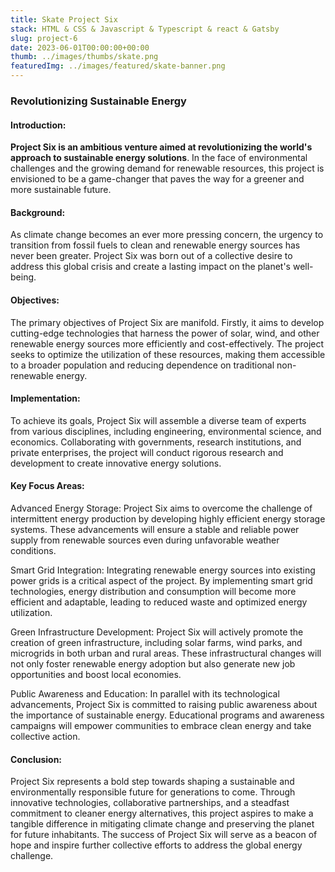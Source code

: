 ```yaml
---
title: Skate Project Six
stack: HTML & CSS & Javascript & Typescript & react & Gatsby
slug: project-6
date: 2023-06-01T00:00:00+00:00
thumb: ../images/thumbs/skate.png
featuredImg: ../images/featured/skate-banner.png
---
```


### Revolutionizing Sustainable Energy

#### Introduction:

**Project Six is an ambitious venture aimed at revolutionizing the world's approach to sustainable energy solutions**. In the face of environmental challenges and the growing demand for renewable resources, this project is envisioned to be a game-changer that paves the way for a greener and more sustainable future.

#### Background:

As climate change becomes an ever more pressing concern, the urgency to transition from fossil fuels to clean and renewable energy sources has never been greater. Project Six was born out of a collective desire to address this global crisis and create a lasting impact on the planet's well-being.

#### Objectives:

The primary objectives of Project Six are manifold. Firstly, it aims to develop cutting-edge technologies that harness the power of solar, wind, and other renewable energy sources more efficiently and cost-effectively. The project seeks to optimize the utilization of these resources, making them accessible to a broader population and reducing dependence on traditional non-renewable energy.

#### Implementation:

To achieve its goals, Project Six will assemble a diverse team of experts from various disciplines, including engineering, environmental science, and economics. Collaborating with governments, research institutions, and private enterprises, the project will conduct rigorous research and development to create innovative energy solutions.

#### Key Focus Areas:

Advanced Energy Storage: Project Six aims to overcome the challenge of intermittent energy production by developing highly efficient energy storage systems. These advancements will ensure a stable and reliable power supply from renewable sources even during unfavorable weather conditions.

Smart Grid Integration: Integrating renewable energy sources into existing power grids is a critical aspect of the project. By implementing smart grid technologies, energy distribution and consumption will become more efficient and adaptable, leading to reduced waste and optimized energy utilization.

Green Infrastructure Development: Project Six will actively promote the creation of green infrastructure, including solar farms, wind parks, and microgrids in both urban and rural areas. These infrastructural changes will not only foster renewable energy adoption but also generate new job opportunities and boost local economies.

Public Awareness and Education: In parallel with its technological advancements, Project Six is committed to raising public awareness about the importance of sustainable energy. Educational programs and awareness campaigns will empower communities to embrace clean energy and take collective action.

#### Conclusion:

Project Six represents a bold step towards shaping a sustainable and environmentally responsible future for generations to come. Through innovative technologies, collaborative partnerships, and a steadfast commitment to cleaner energy alternatives, this project aspires to make a tangible difference in mitigating climate change and preserving the planet for future inhabitants. The success of Project Six will serve as a beacon of hope and inspire further collective efforts to address the global energy challenge.
